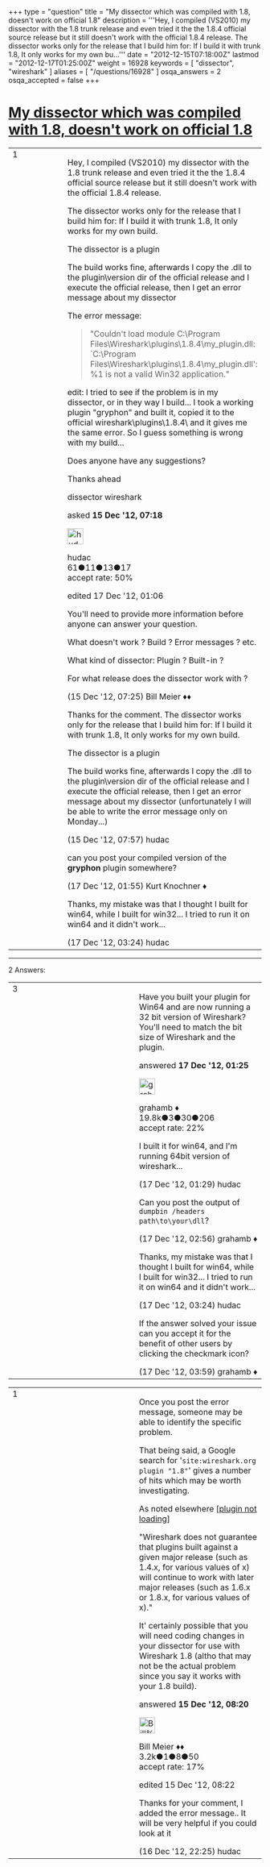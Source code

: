 +++
type = "question"
title = "My dissector which was compiled with 1.8, doesn&#x27;t work on official 1.8"
description = '''Hey, I compiled (VS2010) my dissector with the 1.8 trunk release and even tried it the the 1.8.4 official source release but it still doesn&#x27;t work with the official 1.8.4 release. The dissector works only for the release that I build him for: If I build it with trunk 1.8, It only works for my own bu...'''
date = "2012-12-15T07:18:00Z"
lastmod = "2012-12-17T01:25:00Z"
weight = 16928
keywords = [ "dissector", "wireshark" ]
aliases = [ "/questions/16928" ]
osqa_answers = 2
osqa_accepted = false
+++

<div class="headNormal">

# [My dissector which was compiled with 1.8, doesn't work on official 1.8](/questions/16928/my-dissector-which-was-compiled-with-18-doesnt-work-on-official-18)

</div>

<div id="main-body">

<div id="askform">

<table id="question-table" style="width:100%;"><colgroup><col style="width: 50%" /><col style="width: 50%" /></colgroup><tbody><tr class="odd"><td style="width: 30px; vertical-align: top"><div class="vote-buttons"><div id="post-16928-score" class="post-score" title="current number of votes">1</div><div id="favorite-count" class="favorite-count"></div></div></td><td><div id="item-right"><div class="question-body"><p>Hey, I compiled (VS2010) my dissector with the 1.8 trunk release and even tried it the the 1.8.4 official source release but it still doesn't work with the official 1.8.4 release.</p><p>The dissector works only for the release that I build him for: If I build it with trunk 1.8, It only works for my own build.</p><p>The dissector is a plugin</p><p>The build works fine, afterwards I copy the .dll to the plugin\version dir of the official release and I execute the official release, then I get an error message about my dissector</p><p>The error message:</p><blockquote><p>"Couldn't load module C:\Program Files\Wireshark\plugins\1.8.4\my_plugin.dll: `C:\Program Files\Wireshark\plugins\1.8.4\my_plugin.dll': %1 is not a valid Win32 application."</p></blockquote><p>edit: I tried to see if the problem is in my dissector, or in they way I build... I took a working plugin "gryphon" and built it, copied it to the official wireshark\plugins\1.8.4\ and it gives me the same error. So I guess something is wrong with my build...</p><p>Does anyone have any suggestions?</p><p>Thanks ahead</p></div><div id="question-tags" class="tags-container tags">dissector wireshark</div><div id="question-controls" class="post-controls"></div><div class="post-update-info-container"><div class="post-update-info post-update-info-user"><p>asked <strong>15 Dec '12, 07:18</strong></p><img src="https://secure.gravatar.com/avatar/b7ccaef1113111fc5cb2bb2a0d866a4e?s=32&amp;d=identicon&amp;r=g" class="gravatar" width="32" height="32" alt="hudac&#39;s gravatar image" /><p>hudac<br />
<span class="score" title="61 reputation points">61</span><span title="11 badges"><span class="badge1">●</span><span class="badgecount">11</span></span><span title="13 badges"><span class="silver">●</span><span class="badgecount">13</span></span><span title="17 badges"><span class="bronze">●</span><span class="badgecount">17</span></span><br />
<span class="accept_rate" title="Rate of the user&#39;s accepted answers">accept rate:</span> <span title="hudac has one accepted answer">50%</span></p></div><div class="post-update-info post-update-info-edited"><p>edited 17 Dec '12, 01:06</p></div></div><div id="comments-container-16928" class="comments-container"><span id="16929"></span><div id="comment-16929" class="comment"><div id="post-16929-score" class="comment-score"></div><div class="comment-text"><p>You'll need to provide more information before anyone can answer your question.</p><p>What doesn't work ? Build ? Error messages ? etc.</p><p>What kind of dissector: Plugin ? Built-in ?</p><p>For what release does the dissector work with ?</p></div><div id="comment-16929-info" class="comment-info"><span class="comment-age">(15 Dec '12, 07:25)</span> Bill Meier ♦♦</div></div><span id="16930"></span><div id="comment-16930" class="comment"><div id="post-16930-score" class="comment-score"></div><div class="comment-text"><p>Thanks for the comment. The dissector works only for the release that I build him for: If I build it with trunk 1.8, It only works for my own build.</p><p>The dissector is a plugin</p><p>The build works fine, afterwards I copy the .dll to the plugin\version dir of the official release and I execute the official release, then I get an error message about my dissector (unfortunately I will be able to write the error message only on Monday...)</p></div><div id="comment-16930-info" class="comment-info"><span class="comment-age">(15 Dec '12, 07:57)</span> hudac</div></div><span id="16960"></span><div id="comment-16960" class="comment"><div id="post-16960-score" class="comment-score"></div><div class="comment-text"><p>can you post your compiled version of the <strong>gryphon</strong> plugin somewhere?</p></div><div id="comment-16960-info" class="comment-info"><span class="comment-age">(17 Dec '12, 01:55)</span> Kurt Knochner ♦</div></div><span id="16966"></span><div id="comment-16966" class="comment"><div id="post-16966-score" class="comment-score"></div><div class="comment-text"><p>Thanks, my mistake was that I thought I built for win64, while I built for win32... I tried to run it on win64 and it didn't work...</p></div><div id="comment-16966-info" class="comment-info"><span class="comment-age">(17 Dec '12, 03:24)</span> hudac</div></div></div><div id="comment-tools-16928" class="comment-tools"></div><div class="clear"></div><div id="comment-16928-form-container" class="comment-form-container"></div><div class="clear"></div></div></td></tr></tbody></table>

------------------------------------------------------------------------

<div class="tabBar">

<span id="sort-top"></span>

<div class="headQuestions">

2 Answers:

</div>

</div>

<span id="16958"></span>

<div id="answer-container-16958" class="answer">

<table style="width:100%;"><colgroup><col style="width: 50%" /><col style="width: 50%" /></colgroup><tbody><tr class="odd"><td style="width: 30px; vertical-align: top"><div class="vote-buttons"><div id="post-16958-score" class="post-score" title="current number of votes">3</div></div></td><td><div class="item-right"><div class="answer-body"><p>Have you built your plugin for Win64 and are now running a 32 bit version of Wireshark? You'll need to match the bit size of Wireshark and the plugin.</p></div><div class="answer-controls post-controls"></div><div class="post-update-info-container"><div class="post-update-info post-update-info-user"><p>answered <strong>17 Dec '12, 01:25</strong></p><img src="https://secure.gravatar.com/avatar/d2a7e24ca66604c749c7c88c1da8ff78?s=32&amp;d=identicon&amp;r=g" class="gravatar" width="32" height="32" alt="grahamb&#39;s gravatar image" /><p>grahamb ♦<br />
<span class="score" title="19834 reputation points"><span>19.8k</span></span><span title="3 badges"><span class="badge1">●</span><span class="badgecount">3</span></span><span title="30 badges"><span class="silver">●</span><span class="badgecount">30</span></span><span title="206 badges"><span class="bronze">●</span><span class="badgecount">206</span></span><br />
<span class="accept_rate" title="Rate of the user&#39;s accepted answers">accept rate:</span> <span title="grahamb has 274 accepted answers">22%</span></p></div></div><div id="comments-container-16958" class="comments-container"><span id="16959"></span><div id="comment-16959" class="comment"><div id="post-16959-score" class="comment-score"></div><div class="comment-text"><p>I built it for win64, and I'm running 64bit version of wireshark...</p></div><div id="comment-16959-info" class="comment-info"><span class="comment-age">(17 Dec '12, 01:29)</span> hudac</div></div><span id="16963"></span><div id="comment-16963" class="comment"><div id="post-16963-score" class="comment-score"></div><div class="comment-text"><p>Can you post the output of <code>dumpbin /headers path\to\your\dll</code>?</p></div><div id="comment-16963-info" class="comment-info"><span class="comment-age">(17 Dec '12, 02:56)</span> grahamb ♦</div></div><span id="16965"></span><div id="comment-16965" class="comment"><div id="post-16965-score" class="comment-score"></div><div class="comment-text"><p>Thanks, my mistake was that I thought I built for win64, while I built for win32... I tried to run it on win64 and it didn't work...</p></div><div id="comment-16965-info" class="comment-info"><span class="comment-age">(17 Dec '12, 03:24)</span> hudac</div></div><span id="16970"></span><div id="comment-16970" class="comment"><div id="post-16970-score" class="comment-score"></div><div class="comment-text"><p>If the answer solved your issue can you accept it for the benefit of other users by clicking the checkmark icon?</p></div><div id="comment-16970-info" class="comment-info"><span class="comment-age">(17 Dec '12, 03:59)</span> grahamb ♦</div></div></div><div id="comment-tools-16958" class="comment-tools"></div><div class="clear"></div><div id="comment-16958-form-container" class="comment-form-container"></div><div class="clear"></div></div></td></tr></tbody></table>

</div>

<span id="16931"></span>

<div id="answer-container-16931" class="answer">

<table style="width:100%;"><colgroup><col style="width: 50%" /><col style="width: 50%" /></colgroup><tbody><tr class="odd"><td style="width: 30px; vertical-align: top"><div class="vote-buttons"><div id="post-16931-score" class="post-score" title="current number of votes">1</div></div></td><td><div class="item-right"><div class="answer-body"><p>Once you post the error message, someone may be able to identify the specific problem.</p><p>That being said, a Google search for '<code>site:wireshark.org plugin "1.8"</code>' gives a number of hits which may be worth investigating.</p><p>As noted elsewhere [<a href="http://ask.wireshark.org/questions/13043/plugin-not-loading">plugin not loading</a>]</p><p>"Wireshark does not guarantee that plugins built against a given major release (such as 1.4.x, for various values of x) will continue to work with later major releases (such as 1.6.x or 1.8.x, for various values of x)."</p><p>It' certainly possible that you will need coding changes in your dissector for use with Wireshark 1.8 (altho that may not be the actual problem since you say it works with your 1.8 build).</p></div><div class="answer-controls post-controls"></div><div class="post-update-info-container"><div class="post-update-info post-update-info-user"><p>answered <strong>15 Dec '12, 08:20</strong></p><img src="https://secure.gravatar.com/avatar/bfb20acfe44690473b10c7963b5d4a18?s=32&amp;d=identicon&amp;r=g" class="gravatar" width="32" height="32" alt="Bill%20Meier&#39;s gravatar image" /><p>Bill Meier ♦♦<br />
<span class="score" title="3180 reputation points"><span>3.2k</span></span><span title="1 badges"><span class="badge1">●</span><span class="badgecount">1</span></span><span title="8 badges"><span class="silver">●</span><span class="badgecount">8</span></span><span title="50 badges"><span class="bronze">●</span><span class="badgecount">50</span></span><br />
<span class="accept_rate" title="Rate of the user&#39;s accepted answers">accept rate:</span> <span title="Bill Meier has 31 accepted answers">17%</span></p></div><div class="post-update-info post-update-info-edited"><p>edited 15 Dec '12, 08:22</p></div></div><div id="comments-container-16931" class="comments-container"><span id="16953"></span><div id="comment-16953" class="comment"><div id="post-16953-score" class="comment-score"></div><div class="comment-text"><p>Thanks for your comment, I added the error message.. It will be very helpful if you could look at it</p></div><div id="comment-16953-info" class="comment-info"><span class="comment-age">(16 Dec '12, 22:25)</span> hudac</div></div></div><div id="comment-tools-16931" class="comment-tools"></div><div class="clear"></div><div id="comment-16931-form-container" class="comment-form-container"></div><div class="clear"></div></div></td></tr></tbody></table>

</div>

<div class="paginator-container-left">

</div>

</div>

</div>

